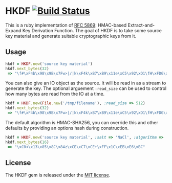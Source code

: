 # HKDF [![Build Status](https://secure.travis-ci.org/jtdowney/hkdf.png?branch=master)](http://travis-ci.org/jtdowney/hkdf)

This is a ruby implementation of [RFC 5869](http://tools.ietf.org/html/rfc5869): HMAC-based Extract-and-Expand Key Derivation Function. The goal of HKDF is to take some source key material and generate suitable cryptographic keys from it.

## Usage

```ruby
hkdf = HKDF.new('source key material')
hkdf.next_bytes(32)
 => "\f#\xF4b\x98\x9B\x7Fw>|/|k\xF4k\xB7\xB9\x11e\xC5\x92\xD1\fH\xFDG\x94vt\xB4\x14\xCE"
```

You can also give an IO object as the source. It will be read in as a stream to generate the key. The optional arguement ```:read_size``` can be used to control how many bytes are read from the IO at a time.

```ruby
hkdf = HKDF.new(File.new('/tmp/filename'), :read_size => 512)
hkdf.next_bytes(32)
 => "\f#\xF4b\x98\x9B\x7Fw>|/|k\xF4k\xB7\xB9\x11e\xC5\x92\xD1\fH\xFDG\x94vt\xB4\x14\xCE"
```

The default algorithm is HMAC-SHA256, you can override this and other defaults by providing an options hash during construction.

```ruby
hkdf = HKDF.new('source key material', :salt => 'NaCl', :algorithm => 'SHA1', :info => 'the 411')
hkdf.next_bytes(16)
 => "\xC0<\x13\x85\x8C\x84z\xCE\xC7\xCE+\xFF\x1C\xEB\xE6\xBC"
```

## License

The HKDF gem is released under the [MIT license](http://www.opensource.org/licenses/MIT).

